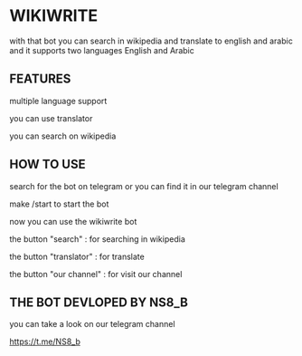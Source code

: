 # WIKIWRITE
with that bot you can search in wikipedia and translate to english and arabic and it supports two languages English and Arabic 

## FEATURES 

multiple language support

you can use translator 

you can search on wikipedia 

## HOW TO USE

search for the bot on telegram or you can find it in our telegram channel 

make /start to start the bot

now you can use the wikiwrite bot 

the button "search" : for searching in wikipedia 

the button "translator" : for translate

the button "our channel" : for visit our channel 

## THE BOT DEVLOPED BY NS8_B



you can take a look on our telegram channel 

https://t.me/NS8_b 
